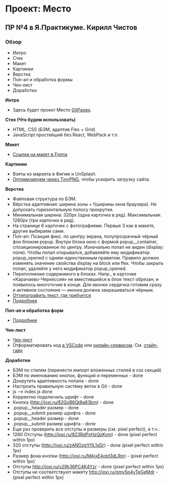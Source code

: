# Проект: Место
## ПР №4 в Я.Практикуме. Кирилл Чистов

### Обзор
* Интро
* Стек
* Макет
* Картинки
* Верстка
* Поп-ап и обработка формы
* Чек-лист
* Доработки


**Интро**
* Здесь будет проект Место [GitPages](https://kirillchistov.github.io/mesto/index.html).


**Стек (Что будем использовать)**
- HTML, CSS (БЭМ, адаптив Flex + Grid)
- JavaScript простейший без React, WebPack и т.п.

**Макет**
* [Ссылка на макет в Figma](https://www.figma.com/file/2cn9N9jSkmxD84oJik7xL7/JavaScript.-Sprint-4?node-id=0%3A1)

**Картинки**
* Взяты из маркета в Фигме и UnSplash.
* [Оптимизируем через TinyPNG](https://tinypng.com/), чтобы ускорить загрузку сайта.

**Верстка**
* Файловая структура по БЭМ.
* Вёрстка адаптивная: ширина зоны = f(ширины окна браузера). Не допускать горизонтальную полосу прокрутки. 
* Минимальная ширина: 320px (одна карточка в ряд). Максимальная: 1280px (три карточки в ряд).
* На странице 6 карточек с фотографиями. Первые 3 как в макете, другие выбираем сами.
* Поп-ап: Позиция фикс. по центру экрана, полупрозрачный чёрный фон блоком popup. Внутри блока окно с формой popup__container, спозиционированное по центру. Изначально попап не виден (display: none). Чтобы попап открывался, добавляйте ему модификатор popup_opened с одним-единственным правилом. Правило должно изменять значение свойства display на block или flex. Чтобы закрыть попап, удаляйте у него модификатор popup_opened.
* Переполнение содержимого в блоках. Напр., в карточке «Карачаево-Черкессия» не вместившийся в блок текст обрезан, и появилось многоточие в конце. Для иконки сердечка готовим сразу и активное состояние — иконка должна закрашиваться чёрным.
* [Оттипографить текст, где требуется](https://www.artlebedev.ru/typograf/)
* [Подробнее](https://practicum.yandex.ru/learn/web/courses/35d951a1-b62c-4a96-96ac-a8118657fad0/sprints/16600/topics/d60394db-0f4a-4c6e-bede-9bb46bf7d968/lessons/60e3a5ca-91ae-4c7c-bb78-1d25a001e9d6/)

**Поп-ап и обработка форм**
* [Подробнее](https://practicum.yandex.ru/learn/web/courses/35d951a1-b62c-4a96-96ac-a8118657fad0/sprints/16600/topics/d60394db-0f4a-4c6e-bede-9bb46bf7d968/lessons/60e3a5ca-91ae-4c7c-bb78-1d25a001e9d6/)

**Чек-лист**
* [Чек-лист](https://code.s3.yandex.net/web-developer/checklists-pdf/new-program/checklist-4.pdf)
* Отформатировать код [в VSCode](https://codengineering.ru/q/how-do-you-format-code-in-visual-studio-code-vscode-27090) или [онлайн-сервисом](https://webformatter.com/). См. [стайл-гайд](https://code.s3.yandex.net/frontend-developer/landings/layout-design-rules/index.html)

**Доработки**
* БЭМ по стилям (перенести импорт вложенных стилей в css секций)
* БЭМ по именованию кнопок, функций и переменных - done
* Докрутить адаптивность попапа - done
* Настроить правильную систему веток в Git - done
* js --> index.js done
* Корректно подключить шрифт - done
* Кнопка (http://joxi.ru/82QxB6Qt8a83bm) - done
* .popup__header размер - done
* .popup__submit размер шрифта - done
* .popup__header размер - done
* .popup__submit размер шрифта - done
* Еще раз проверить все отступы и размеры (см. pixel perfect), в т.ч.:
* 1280 Отступы (http://joxi.ru/823RdPxHzQzKym) - done (pixel perfect within 1px)
* 320 отступы (http://joxi.ru/zANOzgYI1L1xDr) - done (pixel perfect within 1px)
* Размер фона кнопки (http://joxi.ru/MAjxE4otd3dLRm) - (pixel perfect within 1px)
* Отступы http://joxi.ru/v29k36PC4K4Yzr  - done (pixel perfect within 1px)
* Отступы не соответствуют макету http://joxi.ru/gmv5p4vTeGeMdr  - (pixel perfect within 1px)